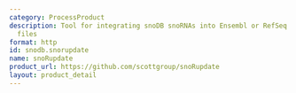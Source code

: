 ```yaml
---
category: ProcessProduct
description: Tool for integrating snoDB snoRNAs into Ensembl or RefSeq GTF annotation
  files
format: http
id: snodb.snorupdate
name: snoRupdate
product_url: https://github.com/scottgroup/snoRupdate
layout: product_detail
---
```

